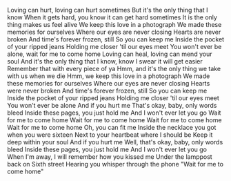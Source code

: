 Loving can hurt, loving can hurt sometimes
But it's the only thing that I know
When it gets hard, you know it can get hard sometimes
It is the only thing makes us feel alive
We keep this love in a photograph
We made these memories for ourselves
Where our eyes are never closing
Hearts are never broken
And time's forever frozen, still
So you can keep me
Inside the pocket of your ripped jeans
Holding me closer 'til our eyes meet
You won't ever be alone, wait for me to come home
Loving can heal, loving can mend your soul
And it's the only thing that I know, know
I swear it will get easier
Remember that with every piece of ya
Hmm, and it's the only thing we take with us when we die
Hmm, we keep this love in a photograph
We made these memories for ourselves
Where our eyes are never closing
Hearts were never broken
And time's forever frozen, still
So you can keep me
Inside the pocket of your ripped jeans
Holding me closer 'til our eyes meet
You won't ever be alone
And if you hurt me
That's okay, baby, only words bleed
Inside these pages, you just hold me
And I won't ever let you go
Wait for me to come home
Wait for me to come home
Wait for me to come home
Wait for me to come home
Oh, you can fit me
Inside the necklace you got when you were sixteen
Next to your heartbeat where I should be
Keep it deep within your soul
And if you hurt me
Well, that's okay, baby, only words bleed
Inside these pages, you just hold me
And I won't ever let you go
When I'm away, I will remember how you kissed me
Under the lamppost back on Sixth street
Hearing you whisper through the phone
"Wait for me to come home"